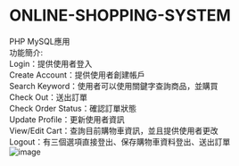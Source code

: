 # ONLINE-SHOPPING-SYSTEM
PHP MySQL應用  
功能簡介:  
Login：提供使用者登入  
Create Account：提供使用者創建帳戶  
Search Keyword：使用者可以使用關鍵字查詢商品，並購買  
Check Out：送出訂單  
Check Order Status：確認訂單狀態  
Update Profile：更新使用者資訊  
View/Edit Cart：查詢目前購物車資訊，並且提供使用者更改  
Logout：有三個選項直接登出、保存購物車資料登出、送出訂單  
![image](https://user-images.githubusercontent.com/80948966/210208566-c418256f-111a-478d-badc-65d3f96bf9fd.png)

